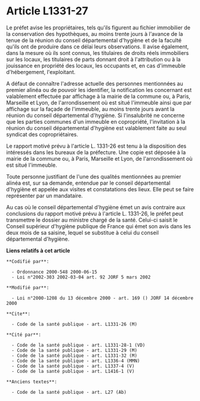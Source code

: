 # Article L1331-27

Le préfet avise les propriétaires, tels qu'ils figurent au fichier immobilier de la conservation des hypothèques, au moins
trente jours à l'avance de la tenue de la réunion du conseil départemental d'hygiène et de la faculté qu'ils ont de produire
dans ce délai leurs observations. Il avise également, dans la mesure où ils sont connus, les titulaires de droits réels
immobiliers sur les locaux, les titulaires de parts donnant droit à l'attribution ou à la jouissance en propriété des locaux,
les occupants et, en cas d'immeuble d'hébergement, l'exploitant.

A défaut de connaître l'adresse actuelle des personnes mentionnées au premier alinéa ou de pouvoir les identifier, la
notification les concernant est valablement effectuée par affichage à la mairie de la commune ou, à Paris, Marseille et Lyon,
de l'arrondissement où est situé l'immeuble ainsi que par affichage sur la façade de l'immeuble, au moins trente jours avant
la réunion du conseil départemental d'hygiène. Si l'insalubrité ne concerne que les parties communes d'un immeuble en
copropriété, l'invitation à la réunion du conseil départemental d'hygiène est valablement faite au seul syndicat des
copropriétaires.

Le rapport motivé prévu à l'article L. 1331-26 est tenu à la disposition des intéressés dans les bureaux de la préfecture.
Une copie est déposée à la mairie de la commune ou, à Paris, Marseille et Lyon, de l'arrondissement où est situé l'immeuble.

Toute personne justifiant de l'une des qualités mentionnées au premier alinéa est, sur sa demande, entendue par le conseil
départemental d'hygiène et appelée aux visites et constatations des lieux. Elle peut se faire représenter par un mandataire.

Au cas où le conseil départemental d'hygiène émet un avis contraire aux conclusions du rapport motivé prévu à l'article L.
1331-26, le préfet peut transmettre le dossier au ministre chargé de la santé. Celui-ci saisit le Conseil supérieur d'hygiène
publique de France qui émet son avis dans les deux mois de sa saisine, lequel se substitue à celui du conseil départemental
d'hygiène.

**Liens relatifs à cet article**

	**Codifié par**:

	  - Ordonnance 2000-548 2000-06-15
	  - Loi n°2002-303 2002-03-04 art. 92 JORF 5 mars 2002

	**Modifié par**:

	  - Loi n°2000-1208 du 13 décembre 2000 - art. 169 () JORF 14 décembre 2000

	**Cite**:

	  - Code de la santé publique - art. L1331-26 (M)

	**Cité par**:

	  - Code de la santé publique - art. L1331-28-1 (VD)
	  - Code de la santé publique - art. L1331-29 (M)
	  - Code de la santé publique - art. L1331-32 (M)
	  - Code de la santé publique - art. L1336-4 (MMN)
	  - Code de la santé publique - art. L1337-4 (V)
	  - Code de la santé publique - art. L1416-1 (V)

	**Anciens textes**:

	  - Code de la santé publique - art. L27 (Ab)
